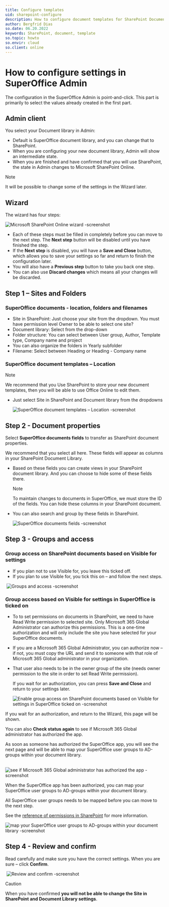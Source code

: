 ```yaml
---
title: Configure templates
uid: sharepoint-configure
description: How to configure document templates for SharePoint Documents
author: Bergfrid Dias
so.date: 06.20.2022
keywords: SharePoint, document, template
so.topic: howto
so.envir: cloud
so.client: online
---
```


# How to configure settings in SuperOffice Admin

The configuration in the SuperOffice Admin is point-and-click. This part is primarily to select the values already created in the first part.

## Admin client​

You select your Document library in Admin: ​

* Default is SuperOffice document library, and you can change that to SharePoint​.
* When you are configuring your new document library, Admin will show an intermediate state.​
* When you are finished and have confirmed that you will use SharePoint, the state in Admin changes to Microsoft SharePoint Online.

> [!NOTE]
> It will be possible to change some of the settings in the Wizard later​.

## ​Wizard

The wizard has four steps:​

![Microsoft SharePoint Online wizard -screenshot][img1]

* Each of these steps must be filled in completely before you can move to the next step. The **Next step** button will be disabled until you have finished the step.
* If the **Next step** is disabled, you will have a **Save and Close** button, which allows you to save your settings so far and return to finish the configuration later.
* You will also have a **Previous step** button to take you back one step.​
* You can also use **Discard changes** which means all your changes will be discarded.​

## Step 1 – Sites and Folders​

### ​SuperOffice documents - location, folders and filenames​

* Site in SharePoint: Just choose your site from the dropdown. You must have permission level Owner to be able to select one site?​
* Document library: Select from the drop-down​
* Folder structure: You can select between​ User group, Author, Template type, Company name and project​
* You can also organize the folders in Yearly subfolder​
* Filename: Select between Heading or Heading - Company name​

### SuperOffice document templates – Location​

> [!NOTE]
> We recommend that you Use SharePoint to store your new document templates, then you will be able to use Office Online to edit them​.

* Just select Site in SharePoint and Document library from the dropdowns​

  ![SuperOffice document templates – Location​ -screenshot][img2]

## Step 2 - Document properties​

Select **SuperOffice documents fields** to transfer as SharePoint document properties​.

We recommend that you select all here. These fields will appear as columns in your SharePoint Document Library​.

* Based on these fields you can create views in your SharePoint document library​. And you can choose to hide some of these fields there​.

    > [!NOTE]
    > To maintain changes to documents in SuperOffice, we must store the ID of the fields. You can hide these columns in your SharePoint document​.

* You can also search and group by these fields in SharePoint.​

    ![SuperOffice documents fields -screenshot][img3]

## Step 3 - Groups and access​

### Group access on SharePoint documents based on Visible for settings

* If you plan not to use Visible for, you leave this ticked off​.
* If you plan to use Visible for, you tick this on – and follow the next steps.​

​    ![Groups and access​ -screenshot][img4]

### Group access based on Visible for settings in SuperOffice is ticked on​

* To to set permissions on documents in SharePoint, we need to have Read Write permission to selected site. Only Microsoft 365 Global Administrator can authorize this permissions. This is a one-time authorization and will only include the site you have selected for your SuperOffice documents.

* If you are a Microsoft 365 Global Administrator, you can authorize now – if not, you must copy the URL and send it to someone with that role of Microsoft 365 Global administrator in your organization.​

* That user also needs to be in the owner group of the site (needs owner permission to the site in order to set Read Write permission)​.

    If you wait for an authorization, you can press **Save and Close** and return to your settings later.

    ![Enable group access on SharePoint documents based on Visible for settings in SuperOffice ticked on -screenshot][img5]

If you wait for an authorization, and return to the Wizard, this page will be shown.

You can also **Check status again** to see if Microsoft 365 Global administrator has authorized the app.

As soon as someone has authorized the SuperOffice app, you will see the next page and will be able to map your SuperOffice user groups to AD-groups within your document library.​

​    ![see if Microsoft 365 Global administrator has authorized the app -screenshot][img6]

When the SuperOffice app has been authorized, you can map your SuperOffice user groups to AD-groups within your document library.​

All SuperOffice user groups needs to be mapped before you can move to the next step.​

See the [reference of permissions in SharePoint​][1] for more information.

  ![map your SuperOffice user groups to AD-groups within your document library -screenshot][img7]

## Step 4 - Review and confirm​

​Read carefully and make sure you have the correct settings. When you are sure – click **Confirm​**.

​    ![Review and confirm -screenshot][img8]

> [!CAUTION]
> When you have confirmed **you will not be able to change the Site in SharePoint and Document Library settings**.

<!-- Referenced links -->
[1]: permissions-in-sharepoint.md

<!-- Referenced images -->
[img1]: media/sharepoint-wizard.png
[img2]: media/template-location.png
[img3]: media/add-people.png
[img4]: media/groups-and-access.png
[img5]: media/groups-and-access-2.png
[img6]: media/groups-and-access-authorization.png
[img7]: media/groups-and-access-ad.png
[img8]: media/confirm.png
